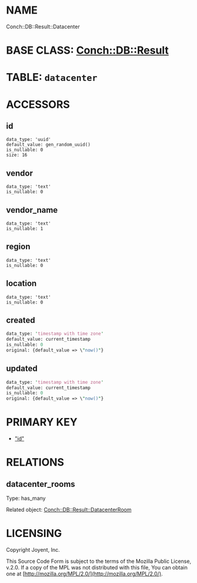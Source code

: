 # NAME

Conch::DB::Result::Datacenter

# BASE CLASS: [Conch::DB::Result](https://joyent.github.io/conch/modules/Conch::DB::Result)

# TABLE: `datacenter`

# ACCESSORS

## id

```
data_type: 'uuid'
default_value: gen_random_uuid()
is_nullable: 0
size: 16
```

## vendor

```
data_type: 'text'
is_nullable: 0
```

## vendor\_name

```
data_type: 'text'
is_nullable: 1
```

## region

```
data_type: 'text'
is_nullable: 0
```

## location

```
data_type: 'text'
is_nullable: 0
```

## created

```perl
data_type: 'timestamp with time zone'
default_value: current_timestamp
is_nullable: 0
original: {default_value => \"now()"}
```

## updated

```perl
data_type: 'timestamp with time zone'
default_value: current_timestamp
is_nullable: 0
original: {default_value => \"now()"}
```

# PRIMARY KEY

- ["id"](#id)

# RELATIONS

## datacenter\_rooms

Type: has\_many

Related object: [Conch::DB::Result::DatacenterRoom](https://joyent.github.io/conch/modules/Conch::DB::Result::DatacenterRoom)

# LICENSING

Copyright Joyent, Inc.

This Source Code Form is subject to the terms of the Mozilla Public License,
v.2.0. If a copy of the MPL was not distributed with this file, You can obtain
one at [http://mozilla.org/MPL/2.0/](http://mozilla.org/MPL/2.0/).
